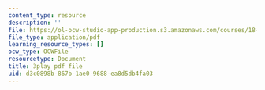 ```yaml
---
content_type: resource
description: ''
file: https://ol-ocw-studio-app-production.s3.amazonaws.com/courses/18-06sc-linear-algebra-fall-2011/d3c0898b867b1ae09688ea8d5db4fa03_YeyrH-Oc2p4.pdf
file_type: application/pdf
learning_resource_types: []
ocw_type: OCWFile
resourcetype: Document
title: 3play pdf file
uid: d3c0898b-867b-1ae0-9688-ea8d5db4fa03
---
```

